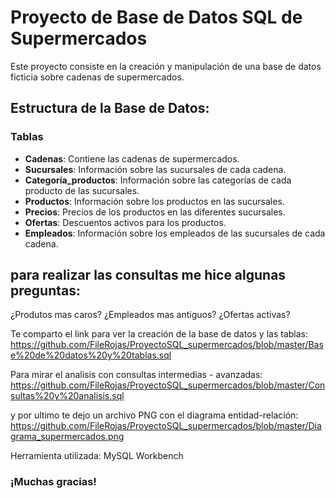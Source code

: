 # Proyecto de Base de Datos SQL de Supermercados

Este proyecto consiste en la creación y manipulación de una base de datos ficticia sobre cadenas de supermercados.

## Estructura de la Base de Datos:

### Tablas
- **Cadenas**: Contiene las cadenas de supermercados.
- **Sucursales**: Información sobre las sucursales de cada cadena.
- **Categoría_productos**: Información sobre las categorías de cada producto de las sucursales.
- **Productos**: Información sobre los productos en las sucursales.
- **Precios**: Precios de los productos en las diferentes sucursales.
- **Ofertas**: Descuentos activos para los productos.
- **Empleados**: Información sobre los empleados de las sucursales de cada cadena.


## para realizar las consultas me hice algunas preguntas:

¿Produtos mas caros? ¿Empleados mas antiguos? ¿Ofertas activas?

Te comparto el link para ver la creación de la base de datos y las tablas: https://github.com/FileRojas/ProyectoSQL_supermercados/blob/master/Base%20de%20datos%20y%20tablas.sql

Para mirar el analisis con consultas intermedias - avanzadas: https://github.com/FileRojas/ProyectoSQL_supermercados/blob/master/Consultas%20y%20analisis.sql

y por ultimo te dejo un archivo PNG con el diagrama entidad-relación: https://github.com/FileRojas/ProyectoSQL_supermercados/blob/master/Diagrama_supermercados.png

Herramienta utilizada: MySQL Workbench

### ¡Muchas gracias!
